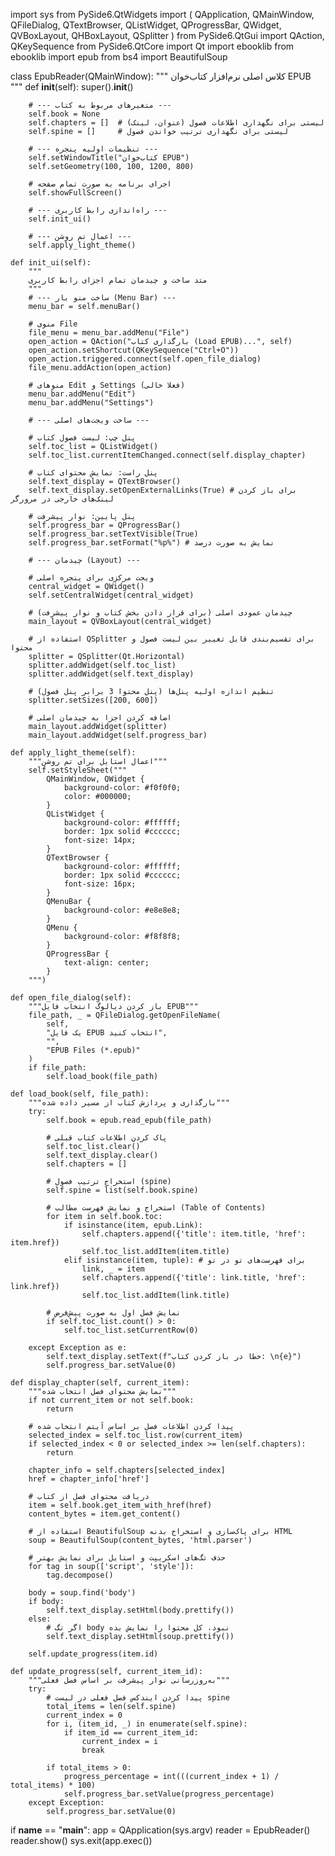 import sys
from PySide6.QtWidgets import (
    QApplication, QMainWindow, QFileDialog, QTextBrowser,
    QListWidget, QProgressBar, QWidget, QVBoxLayout,
    QHBoxLayout, QSplitter
)
from PySide6.QtGui import QAction, QKeySequence
from PySide6.QtCore import Qt
import ebooklib
from ebooklib import epub
from bs4 import BeautifulSoup

class EpubReader(QMainWindow):
    """
    کلاس اصلی نرم‌افزار کتاب‌خوان EPUB
    """
    def __init__(self):
        super().__init__()

        # --- متغیرهای مربوط به کتاب ---
        self.book = None
        self.chapters = []  # لیستی برای نگهداری اطلاعات فصول (عنوان، لینک)
        self.spine = []     # لیستی برای نگهداری ترتیب خواندن فصول

        # --- تنظیمات اولیه پنجره ---
        self.setWindowTitle("کتاب‌خوان EPUB")
        self.setGeometry(100, 100, 1200, 800)
        
        # اجرای برنامه به صورت تمام صفحه
        self.showFullScreen()
        
        # --- راه‌اندازی رابط کاربری ---
        self.init_ui()
        
        # --- اعمال تم روشن ---
        self.apply_light_theme()

    def init_ui(self):
        """
        متد ساخت و چیدمان تمام اجزای رابط کاربری
        """
        # --- ساخت منو بار (Menu Bar) ---
        menu_bar = self.menuBar()
        
        # منوی File
        file_menu = menu_bar.addMenu("File")
        open_action = QAction("بارگذاری کتاب (Load EPUB)...", self)
        open_action.setShortcut(QKeySequence("Ctrl+O"))
        open_action.triggered.connect(self.open_file_dialog)
        file_menu.addAction(open_action)

        # منوهای Edit و Settings (فعلا خالی)
        menu_bar.addMenu("Edit")
        menu_bar.addMenu("Settings")
        
        # --- ساخت ویجت‌های اصلی ---
        
        # پنل چپ: لیست فصول کتاب
        self.toc_list = QListWidget()
        self.toc_list.currentItemChanged.connect(self.display_chapter)

        # پنل راست: نمایش محتوای کتاب
        self.text_display = QTextBrowser()
        self.text_display.setOpenExternalLinks(True) # برای باز کردن لینک‌های خارجی در مرورگر

        # پنل پایین: نوار پیشرفت
        self.progress_bar = QProgressBar()
        self.progress_bar.setTextVisible(True)
        self.progress_bar.setFormat("%p%") # نمایش به صورت درصد

        # --- چیدمان (Layout) ---
        
        # ویجت مرکزی برای پنجره اصلی
        central_widget = QWidget()
        self.setCentralWidget(central_widget)

        # چیدمان عمودی اصلی (برای قرار دادن بخش کتاب و نوار پیشرفت)
        main_layout = QVBoxLayout(central_widget)

        # استفاده از QSplitter برای تقسیم‌بندی قابل تغییر بین لیست فصول و محتوا
        splitter = QSplitter(Qt.Horizontal)
        splitter.addWidget(self.toc_list)
        splitter.addWidget(self.text_display)
        
        # تنظیم اندازه اولیه پنل‌ها (پنل محتوا 3 برابر پنل فصول)
        splitter.setSizes([200, 600])

        # اضافه کردن اجزا به چیدمان اصلی
        main_layout.addWidget(splitter)
        main_layout.addWidget(self.progress_bar)

    def apply_light_theme(self):
        """اعمال استایل برای تم روشن"""
        self.setStyleSheet("""
            QMainWindow, QWidget {
                background-color: #f0f0f0;
                color: #000000;
            }
            QListWidget {
                background-color: #ffffff;
                border: 1px solid #cccccc;
                font-size: 14px;
            }
            QTextBrowser {
                background-color: #ffffff;
                border: 1px solid #cccccc;
                font-size: 16px;
            }
            QMenuBar {
                background-color: #e8e8e8;
            }
            QMenu {
                background-color: #f8f8f8;
            }
            QProgressBar {
                text-align: center;
            }
        """)

    def open_file_dialog(self):
        """باز کردن دیالوگ انتخاب فایل EPUB"""
        file_path, _ = QFileDialog.getOpenFileName(
            self,
            "یک فایل EPUB انتخاب کنید",
            "",
            "EPUB Files (*.epub)"
        )
        if file_path:
            self.load_book(file_path)

    def load_book(self, file_path):
        """بارگذاری و پردازش کتاب از مسیر داده شده"""
        try:
            self.book = epub.read_epub(file_path)
            
            # پاک کردن اطلاعات کتاب قبلی
            self.toc_list.clear()
            self.text_display.clear()
            self.chapters = []
            
            # استخراج ترتیب فصول (spine)
            self.spine = list(self.book.spine)

            # استخراج و نمایش فهرست مطالب (Table of Contents)
            for item in self.book.toc:
                if isinstance(item, epub.Link):
                    self.chapters.append({'title': item.title, 'href': item.href})
                    self.toc_list.addItem(item.title)
                elif isinstance(item, tuple): # برای فهرست‌های تو در تو
                    link, _ = item
                    self.chapters.append({'title': link.title, 'href': link.href})
                    self.toc_list.addItem(link.title)
            
            # نمایش فصل اول به صورت پیش‌فرض
            if self.toc_list.count() > 0:
                self.toc_list.setCurrentRow(0)

        except Exception as e:
            self.text_display.setText(f"خطا در باز کردن کتاب: \n{e}")
            self.progress_bar.setValue(0)

    def display_chapter(self, current_item):
        """نمایش محتوای فصل انتخاب شده"""
        if not current_item or not self.book:
            return

        # پیدا کردن اطلاعات فصل بر اساس آیتم انتخاب شده
        selected_index = self.toc_list.row(current_item)
        if selected_index < 0 or selected_index >= len(self.chapters):
            return
            
        chapter_info = self.chapters[selected_index]
        href = chapter_info['href']
        
        # دریافت محتوای فصل از کتاب
        item = self.book.get_item_with_href(href)
        content_bytes = item.get_content()
        
        # استفاده از BeautifulSoup برای پاک‌سازی و استخراج بدنه HTML
        soup = BeautifulSoup(content_bytes, 'html.parser')
        
        # حذف تگ‌های اسکریپت و استایل برای نمایش بهتر
        for tag in soup(['script', 'style']):
            tag.decompose()
            
        body = soup.find('body')
        if body:
            self.text_display.setHtml(body.prettify())
        else:
            # اگر تگ body نبود، کل محتوا را نمایش بده
            self.text_display.setHtml(soup.prettify())
            
        self.update_progress(item.id)
        
    def update_progress(self, current_item_id):
        """به‌روزرسانی نوار پیشرفت بر اساس فصل فعلی"""
        try:
            # پیدا کردن ایندکس فصل فعلی در لیست spine
            total_items = len(self.spine)
            current_index = 0
            for i, (item_id, _) in enumerate(self.spine):
                if item_id == current_item_id:
                    current_index = i
                    break
            
            if total_items > 0:
                progress_percentage = int(((current_index + 1) / total_items) * 100)
                self.progress_bar.setValue(progress_percentage)
        except Exception:
            self.progress_bar.setValue(0)


if __name__ == "__main__":
    app = QApplication(sys.argv)
    reader = EpubReader()
    reader.show()
    sys.exit(app.exec())
